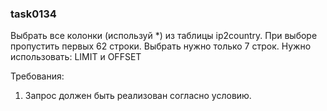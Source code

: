 
### task0134

Выбрать все колонки (используй *) из таблицы ip2country.
При выборе пропустить первых 62 строки. Выбрать нужно только 7 строк.
Нужно использовать: LIMIT и OFFSET


Требования:
1.	Запрос должен быть реализован согласно условию.


